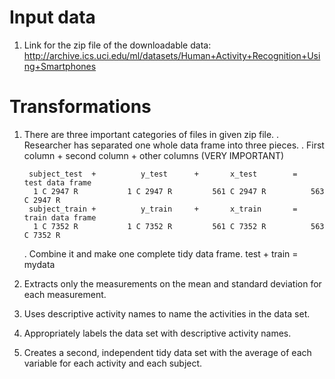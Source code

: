 Input data
==========
1. Link for the zip file of the downloadable data:
   http://archive.ics.uci.edu/ml/datasets/Human+Activity+Recognition+Using+Smartphones



Transformations
===============
1. There are three important categories of files in given zip file.
    . Researcher has separated one whole data frame into three pieces.
    . First column + second column + other columns  (VERY IMPORTANT)

        subject_test  +          y_test      +       x_test        =      test data frame
         1 C 2947 R           1 C 2947 R         561 C 2947 R          563 C 2947 R        
        subject_train +          y_train     +       x_train       =     train data frame
         1 C 7352 R           1 C 7352 R         561 C 7352 R          563 C 7352 R

    . Combine it and make one complete tidy data frame.
         test + train = mydata

2. Extracts only the measurements on the mean and standard deviation for each measurement. 

3. Uses descriptive activity names to name the activities in the data set.

4. Appropriately labels the data set with descriptive activity names. 

5. Creates a second, independent tidy data set with the average of each variable for each activity and each subject. 
